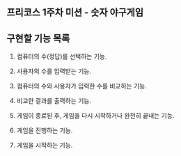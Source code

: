 ## 프리코스 1주차 미션 - 숫자 야구게임

## 구현할 기능 목록
1. 컴퓨터의 수(정답)를 선택하는 기능.

2. 사용자의 수를 입력받는 기능.

3. 컴퓨터의 수와 사용자가 입력한 수를 비교하는 기능.

4. 비교한 결과를 출력하는 기능.

5. 게임이 종료된 후, 게임을 다시 시작하거나 완전히 끝내는 기능.

6. 게임을 진행하는 기능.

7. 게임을 시작하는 기능.